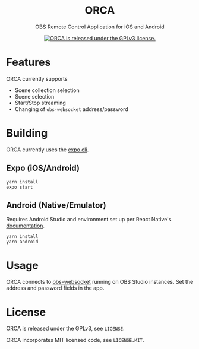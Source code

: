 <h1 align="center">
  ORCA
</h1>

<div align="center">
  <p>OBS Remote Control Application for iOS and Android</p>
  <a href="https://github.com/2bdkid/ORCA/blob/master/LICENSE">
    <img src="https://img.shields.io/badge/License-GPLv3-blue.svg" alt="ORCA is released under the GPLv3 license." />
  </a>
</div>

# Features

ORCA currently supports

* Scene collection selection
* Scene selection
* Start/Stop streaming
* Changing of `obs-websocket` address/password

# Building

ORCA currently uses the [expo cli](https://docs.expo.io/workflow/expo-cli/).

## Expo (iOS/Android)

```
yarn install
expo start
```

## Android (Native/Emulator)

Requires Android Studio and environment set up per React Native's [documentation](https://reactnative.dev/docs/environment-setup).

```
yarn install
yarn android
```

# Usage

ORCA connects to [obs-websocket](https://github.com/Palakis/obs-websocket) running on OBS Studio instances. Set the address and password fields in the app.

# License

ORCA is released under the GPLv3, see `LICENSE`.

ORCA incorporates MIT licensed code, see `LICENSE.MIT`.